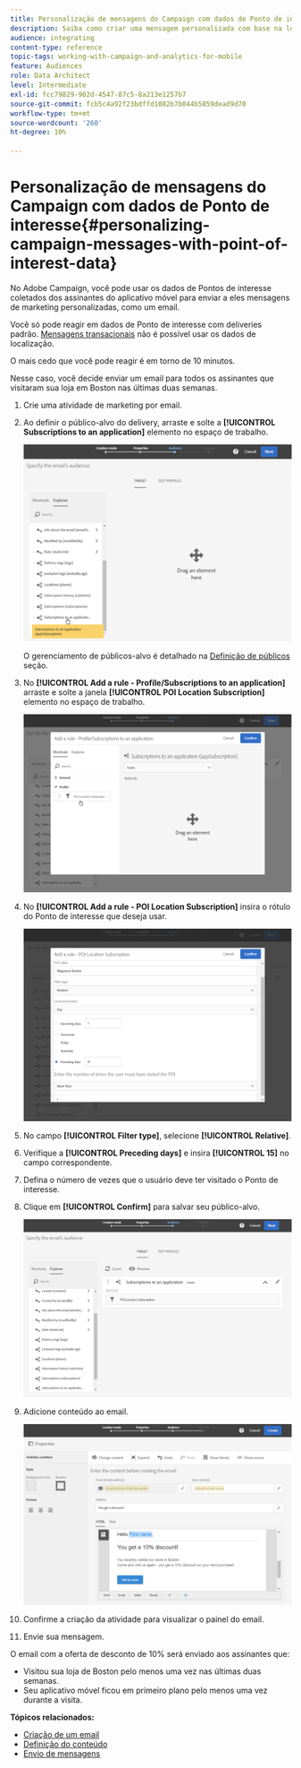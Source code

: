 ```yaml
---
title: Personalização de mensagens do Campaign com dados de Ponto de interesse
description: Saiba como criar uma mensagem personalizada com base na localização dos assinantes com a integração de dados de Ponto de interesse.
audience: integrating
content-type: reference
topic-tags: working-with-campaign-and-analytics-for-mobile
feature: Audiences
role: Data Architect
level: Intermediate
exl-id: fcc79829-902d-4547-87c5-8a213e1257b7
source-git-commit: fcb5c4a92f23bdffd1082b7b044b5859dead9d70
workflow-type: tm+mt
source-wordcount: '260'
ht-degree: 10%

---
```


# Personalização de mensagens do Campaign com dados de Ponto de interesse{#personalizing-campaign-messages-with-point-of-interest-data}

No Adobe Campaign, você pode usar os dados de Pontos de interesse coletados dos assinantes do aplicativo móvel para enviar a eles mensagens de marketing personalizadas, como um email.

Você só pode reagir em dados de Ponto de interesse com deliveries padrão. [Mensagens transacionais](../../channels/using/getting-started-with-transactional-msg.md) não é possível usar os dados de localização.

O mais cedo que você pode reagir é em torno de 10 minutos.

Nesse caso, você decide enviar um email para todos os assinantes que visitaram sua loja em Boston nas últimas duas semanas.

1. Crie uma atividade de marketing por email.
1. Ao definir o público-alvo do delivery, arraste e solte a **[!UICONTROL Subscriptions to an application]** elemento no espaço de trabalho.

   ![](assets/poi_subscriptions_app.png)

   O gerenciamento de públicos-alvo é detalhado na [Definição de públicos](../../audiences/using/creating-audiences.md) seção.

1. No **[!UICONTROL Add a rule - Profile/Subscriptions to an application]** arraste e solte a janela **[!UICONTROL POI Location Subscription]** elemento no espaço de trabalho.

   ![](assets/poi_add_rule_profile_subscription.png)

1. No **[!UICONTROL Add a rule - POI Location Subscription]** insira o rótulo do Ponto de interesse que deseja usar.

   ![](assets/poi_location_subscription.png)

1. No campo **[!UICONTROL Filter type]**, selecione **[!UICONTROL Relative]**.
1. Verifique a **[!UICONTROL Preceding days]** e insira **[!UICONTROL 15]** no campo correspondente.
1. Defina o número de vezes que o usuário deve ter visitado o Ponto de interesse.
1. Clique em **[!UICONTROL Confirm]** para salvar seu público-alvo.

   ![](assets/poi_subscriptions_app_audience_defined.png)

1. Adicione conteúdo ao email.

   ![](assets/poi_email_content.png)

1. Confirme a criação da atividade para visualizar o painel do email.
1. Envie sua mensagem.

O email com a oferta de desconto de 10% será enviado aos assinantes que:

* Visitou sua loja de Boston pelo menos uma vez nas últimas duas semanas.
* Seu aplicativo móvel ficou em primeiro plano pelo menos uma vez durante a visita.

**Tópicos relacionados:**

* [Criação de um email](../../channels/using/creating-an-email.md)
* [Definição do conteúdo](../../designing/using/personalization.md#example-email-personalization)
* [Envio de mensagens](../../sending/using/confirming-the-send.md)
